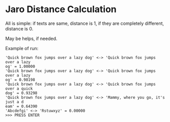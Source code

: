 Jaro Distance Calculation
=========================
All is simple: if texts are same, distance is 1, if they are completely different, distance is 0.

May be helps, if needed.

Example of run:

```
'Quick brown fox jumps over a lazy dog' <-> 'Quick brown fox jumps over a lazy
og' = 1.00000
'Quick brown fox jumps over a lazy dog' <-> 'Quick brown fox jumps over a lazy
og' = 0.98198
'Quick brown fox jumps over a lazy dog' <-> 'Quick brown fox jumps over a quick
dog' = 0.93298
'Quick brown fox jumps over a lazy dog' <-> 'Mammy, where you go, it's just a d
eam' = 0.64390
'Abcdefgi' <-> 'Rstuwxyz' = 0.00000
>>> PRESS ENTER
```
